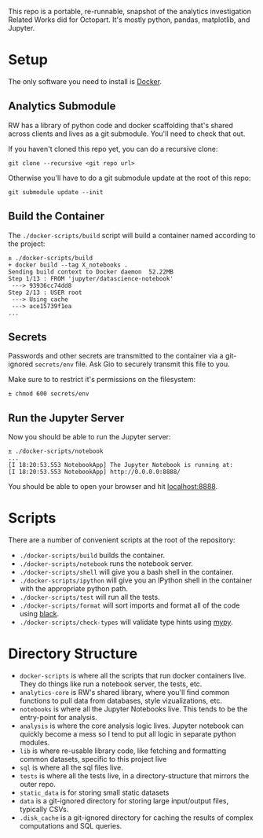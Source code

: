 This repo is a portable, re-runnable, snapshot of the analytics investigation Related Works did for Octopart. It's mostly python, pandas, matplotlib, and Jupyter.

# Setup
The only software you need to install is [Docker](https://www.docker.com/).

## Analytics Submodule

RW has a library of python code and docker scaffolding that's shared across clients and lives as a git submodule. You'll need to check that out.

If you haven't cloned this repo yet, you can do a recursive clone:
```
git clone --recursive <git repo url>
```

Otherwise you'll have to do a git submodule update at the root of this repo:
```
git submodule update --init
```

## Build the Container
The `./docker-scripts/build` script will build a container named according to the project:
```
± ./docker-scripts/build
+ docker build --tag X_notebooks .
Sending build context to Docker daemon  52.22MB
Step 1/13 : FROM 'jupyter/datascience-notebook'
 ---> 93936cc74dd8
Step 2/13 : USER root
 ---> Using cache
 ---> ace15739f1ea
...
```

## Secrets
Passwords and other secrets are transmitted to the container via a git-ignored  `secrets/env` file. Ask Gio to securely transmit this file to you.

Make sure to to restrict it's permissions on the filesystem:
```
± chmod 600 secrets/env
```

## Run the Jupyter Server
Now you should be able to run the Jupyter server:
```
± ./docker-scripts/notebook
...
[I 18:20:53.553 NotebookApp] The Jupyter Notebook is running at:
[I 18:20:53.553 NotebookApp] http://0.0.0.0:8888/
```
You should be able to open your browser and hit [localhost:8888](http://localhost:8888/tree?).


# Scripts

There are a number of convenient scripts at the root of the repository:

* `./docker-scripts/build` builds the container.
* `./docker-scripts/notebook` runs the notebook server.
* `./docker-scripts/shell` will give you a bash shell in the container.
* `./docker-scripts/ipython` will give you an IPython shell in the container with the appropriate python path.
* `./docker-scripts/test` will run all the tests.
* `./docker-scripts/format` will sort imports and format all of the code using [black](https://github.com/ambv/black).
* `./docker-scripts/check-types` will validate type hints using [mypy](http://mypy-lang.org/).


# Directory Structure

* `docker-scripts` is where all the scripts that run docker containers live. They do things like run a notebook server, the tests, etc.
* `analytics-core` is RW's shared library, where you'll find common functions to pull data from databases, style vizualizations, etc.
* `notebooks` is where all the Jupyter Notebooks live. This tends to be the entry-point for analysis.
* `analysis` is where the core analysis logic lives. Jupyter notebook can quickly become a mess so I tend to put all logic in separate python modules.
* `lib` is where re-usable library code, like fetching and formatting common datasets, specific to this project live
* `sql` is where all the sql files live.
* `tests` is where all the tests live, in a directory-structure that mirrors the outer repo.
* `static_data` is for storing small static datasets
* `data` is a git-ignored directory for storing large input/output files, typically CSVs.
* `.disk_cache` is a git-ignored directory for caching the results of complex computations and SQL queries.

